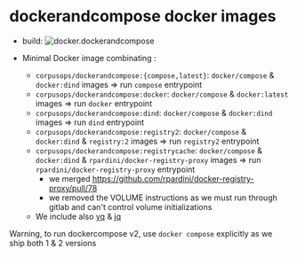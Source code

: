 # dockerandcompose docker images
- build: ![docker.dockerandcompose](https://github.com/corpusops/docker.dockerandcompose/workflows/.github/workflows/cicd.yml/badge.svg?branch=master)

- Minimal Docker image combinating :
    - `corpusops/dockerandcompose:{compose,latest}`: `docker/compose` & `docker:dind` images => run `compose` entrypoint
    - `corpusops/dockerandcompose:docker`: `docker/compose` & `docker:latest` images => run `docker` entrypoint
    - `corpusops/dockerandcompose:dind`: `docker/compose` & `docker:dind` images => run `dind` entrypoint
    - `corpusops/dockerandcompose:registry2`: `docker/compose` & `docker:dind` & `registry:2`  images => run `registry2` entrypoint
    - `corpusops/dockerandcompose:registrycache`: `docker/compose` & `docker:dind` & `rpardini/docker-registry-proxy`  images => run `rpardini/docker-registry-proxy` entrypoint
        - we merged https://github.com/rpardini/docker-registry-proxy/pull/78
        - we removed the VOLUME instructions as we must run through gitlab and can't control volume initializations
    - We include also [yq](https://github.com/mikefarah/yq) & [jq](https://github.com/stedolan/jq)


Warning, to run dockercompose v2, use `docker compose` explicitly as we ship both 1 & 2 versions
